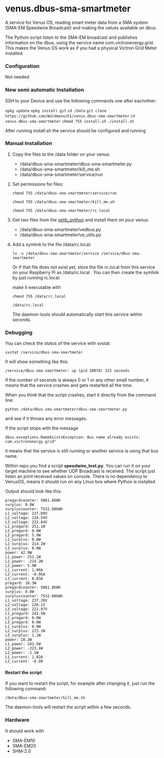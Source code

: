 # venus.dbus-sma-smartmeter
A service for Venus OS, reading smart meter data from a SMA system (SMA-EM Speedwire Broadcast) and making the values available on dbus.

The Python script listen to the SMA-EM broadcast and publishes information on the dbus, using the service name com.victronenergy.grid. This makes the Venus OS work as if you had a physical Victron Grid Meter installed.

### Configuration

Not needed

### New semi automatic Installation

SSH to your Device and use the following commands one after eachother:

   `opkg update`
   `opkg install git`
   `cd /data`
   `git clone https://github.com/Waldmensch1/venus.dbus-sma-smartmeter`
   `cd venus.dbus-sma-smartmeter`
   `chmod 755 install.sh`
   `./install.sh`

After running install.sh the service should be configured and running

### Manual Installation

1. Copy the files to the /data folder on your venus:

   - /data/dbus-sma-smartmeter/dbus-sma-smartmeter.py
   - /data/dbus-sma-smartmeter/kill_me.sh
   - /data/dbus-sma-smartmeter/service/run

2. Set permissions for files:

   `chmod 755 /data/dbus-sma-smartmeter/service/run`

   `chmod 755 /data/dbus-sma-smartmeter/kill_me.sh`

   `chmod 755 /data/dbus-sma-smartmeter/rc.local`

3. Get two files from the [velib_python](https://github.com/victronenergy/velib_python) and install them on your venus:

   - /data/dbus-sma-smartmeter/vedbus.py
   - /data/dbus-sma-smartmeter/ve_utils.py

4. Add a symlink to the file /data/rc.local:

   `ln -s /data/dbus-sma-smartmeter/service /service/dbus-sma-smartmeter`

   Or if that file does not exist yet, store the file rc.local from this service on your Raspberry Pi as /data/rc.local .
   You can then create the symlink by just running rc.local:

   make it executable with

   `chmod 755 /data/rc.local`
  
   `/data/rc.local`

   The daemon-tools should automatically start this service within seconds.

### Debugging

You can check the status of the service with svstat:

`svstat /service/dbus-sma-smartmeter`

It will show something like this:

`/service/dbus-sma-smartmeter: up (pid 10078) 325 seconds`

If the number of seconds is always 0 or 1 or any other small number, it means that the service crashes and gets restarted all the time.

When you think that the script crashes, start it directly from the command line:

`python /data/dbus-sma-smartmeter/dbus-sma-smartmeter.py`

and see if it throws any error messages.

If the script stops with the message

`dbus.exceptions.NameExistsException: Bus name already exists: com.victronenergy.grid"`

it means that the service is still running or another service is using that bus name.

Within repo you find a script **speedwire_test.py**. You can run it on your target machine to see whether UDP Broadcast is received. The script just listen an print received values on console. There is no dependency to VenusOS, means it should run on any Linux box where Python is installed

Output should look like this:
```pregard: 42.9W
pregardcounter: 5861.8kWh
surplus: 0.0W
surpluscounter: 7532.98kWh
L1_voltage: 237.09V
L2_voltage: 226.54V
L3_voltage: 222.84V
L1_pregard: 251.1W
L2_pregard: 0.0W
L3_pregard: 5.9W
L1_surplus: 0.0W
L2_surplus: 214.2W
L3_surplus: 0.0W
power: 42.9W
L1_power: 251.1W
L2_power: -214.2W
L2_power: 5.9W
L1_current: 1.06A
L2_current: -0.95A
L3_current: 0.03A
pregard: 18.3W
pregardcounter: 5861.8kWh
surplus: 0.0W
surpluscounter: 7532.98kWh
L1_voltage: 237.26V
L2_voltage: 226.1V
L3_voltage: 222.97V
L1_pregard: 242.5W
L2_pregard: 0.0W
L3_pregard: 0.0W
L1_surplus: 0.0W
L2_surplus: 223.1W
L3_surplus: 1.1W
power: 18.3W
L1_power: 242.5W
L2_power: -223.1W
L2_power: -1.1W
L1_current: 1.02A
L2_current: -0.99
```

#### Restart the script

If you want to restart the script, for example after changing it, just run the following command:

`/data/dbus-sma-smartmeter/kill_me.sh`

The daemon-tools will restart the script within a few seconds.

### Hardware

It should work with
- SMA-EM10
- SMA-EM20
- SHM-2.0
